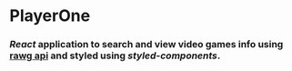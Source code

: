 # PlayerOne

### _React_ application to search and view video games info using [rawg api](https://rawg.io/apidocs) and styled using _styled-components_.
